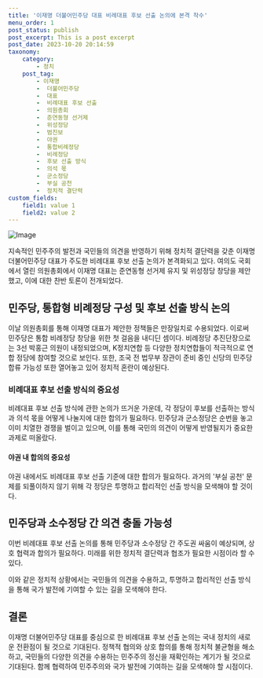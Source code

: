 ```yaml
---
title: '이재명 더불어민주당 대표 비례대표 후보 선출 논의에 본격 착수'
menu_order: 1
post_status: publish
post_excerpt: This is a post excerpt
post_date: 2023-10-20 20:14:59
taxonomy:
    category:
        - 정치
    post_tag:
        - 이재명
        -  더불어민주당
        -  대표
        -  비례대표 후보 선출
        -  의원총회
        -  준연동형 선거제
        -  위성정당
        -  범진보
        -  야권
        -  통합비례정당
        -  비례정당
        -  후보 선출 방식
        -  의석 몫
        -  군소정당
        -  부실 공천
        -  정치적 결단력
custom_fields:
    field1: value 1
    field2: value 2
---
```


![Image](https://imgnews.pstatic.net/image/020/2024/02/06/0003546885_001_20240206201201052.jpg?type=w647)


지속적인 민주주의 발전과 국민들의 의견을 반영하기 위해 정치적 결단력을 갖춘 이재명 더불어민주당 대표가 주도한 비례대표 후보 선출 논의가 본격화되고 있다. 여의도 국회에서 열린 의원총회에서 이재명 대표는 준연동형 선거제 유지 및 위성정당 창당을 제안했고, 이에 대한 찬반 토론이 전개되었다. 

## 민주당, 통합형 비례정당 구성 및 후보 선출 방식 논의
이날 의원총회를 통해 이재명 대표가 제안한 정책들은 만장일치로 수용되었다. 이로써 민주당은 통합 비례정당 창당을 위한 첫 걸음을 내디딘 셈이다. 비례정당 추진단장으로는 3선 박홍근 의원이 내정되었으며, K정치연합 등 다양한 정치연합들이 적극적으로 연합 정당에 참여할 것으로 보인다. 또한, 조국 전 법무부 장관이 준비 중인 신당의 민주당 합류 가능성 또한 열어놓고 있어 정치적 혼란이 예상된다.

### 비례대표 후보 선출 방식의 중요성
비례대표 후보 선출 방식에 관한 논의가 뜨거운 가운데, 각 정당이 후보를 선출하는 방식과 의석 몫을 어떻게 나눌지에 대한 합의가 필요하다. 민주당과 군소정당은 순번을 놓고 이미 치열한 경쟁을 벌이고 있으며, 이를 통해 국민의 의견이 어떻게 반영될지가 중요한 과제로 떠올랐다.

#### 야권 내 합의의 중요성
야권 내에서도 비례대표 후보 선출 기준에 대한 합의가 필요하다. 과거의 '부실 공천' 문제를 되풀이하지 않기 위해 각 정당은 투명하고 합리적인 선출 방식을 모색해야 할 것이다. 

## 민주당과 소수정당 간 의견 충돌 가능성
이번 비례대표 후보 선출 논의를 통해 민주당과 소수정당 간 주도권 싸움이 예상되며, 상호 협력과 합의가 필요하다. 미래를 위한 정치적 결단력과 협조가 필요한 시점이라 할 수 있다. 

이와 같은 정치적 상황에서는 국민들의 의견을 수용하고, 투명하고 합리적인 선출 방식을 통해 국가 발전에 기여할 수 있는 길을 모색해야 한다.

## 결론
이재명 더불어민주당 대표를 중심으로 한 비례대표 후보 선출 논의는 국내 정치의 새로운 전환점이 될 것으로 기대된다. 정책적 협의와 상호 합의를 통해 정치적 불균형을 해소하고, 국민들의 다양한 의견을 수용하는 민주주의 정신을 재확인하는 계기가 될 것으로 기대된다. 함께 협력하여 민주주의와 국가 발전에 기여하는 길을 모색해야 할 시점이다.
